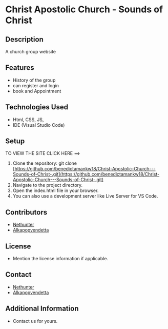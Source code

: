 # Christ Apostolic Church - Sounds of Christ

## Description
A church group website

## Features
- History of the group
- can register and login
- book and Appointment

## Technologies Used
- Html, CSS, JS, 
- IDE (Visual Studio Code)
  
## Setup
TO VIEW THE SITE CLICK HERE ==>

1. Clone the repository: git clone [https://github.com/benedictamankw18/Christ-Apostolic-Church---Sounds-of-Christ-.git](https://github.com/benedictamankw18/Christ-Apostolic-Church---Sounds-of-Christ-.git)
2. Navigate to the project directory.
3. Open the index.html file in your browser.
4. You can also use a development server like Live Server for VS Code.

## Contributors
- [Nethunter](https://t.me/Benedict5231570098)
- [Alkapopvendetta](https://t.me/alkapopvendetta)

## License
- Mention the license information if applicable.

## Contact
- [Nethunter](https://t.me/Benedict5231570098)
- [Alkapopvendetta](https://t.me/alkapopvendetta)

  
## Additional Information
- Contact us for yours.
